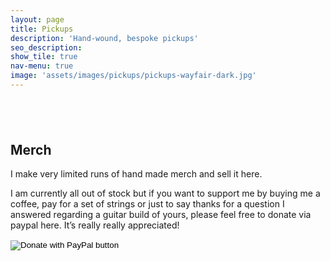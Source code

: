 ```yaml
---
layout: page
title: Pickups
description: 'Hand-wound, bespoke pickups'
seo_description:
show_tile: true
nav-menu: true
image: 'assets/images/pickups/pickups-wayfair-dark.jpg'
---
```


<!-- Main -->
<div id="main" class="alt">



<!-- Intro -->
<section>
	<div class="inner row 100%" style="margin-top: 6em">
		<section class="6u 12u$(small)">
			<h2>Merch</h2>
			<p>I make very limited runs of hand made merch and sell it here.</p>
			<p>I am currently all out of stock but if you want to support me by buying me a coffee, pay for a set of strings or just to say thanks for a question I answered regarding a guitar build of yours, please feel free to donate via paypal here. It’s really really appreciated!</p>
			<form action="https://www.paypal.com/cgi-bin/webscr" method="post" target="_top">
				<input type="hidden" name="cmd" value="_donations" />
				<input type="hidden" name="business" value="moarguitars@gmail.com" />
				<input type="hidden" name="item_name" value="Support me in growing Moar" />
				<input type="hidden" name="currency_code" value="DKK" />
				<input type="image" src="https://www.paypalobjects.com/en_US/GB/i/btn/btn_donateCC_LG.gif" border="0" name="submit" title="PayPal - The safer, easier way to pay online!" alt="Donate with PayPal button" />
				<img alt="" border="0" src="https://www.paypal.com/en_GB/i/scr/pixel.gif" width="1" height="1" />
				</form>
		</section>
		<div class="6u$ 12u$(small)">
			<div class="12u$">
				<span class="image fit"><img src="../assets/images/pickups/pickups-wayfair-dark.jpg" alt=""></span>
			</div>
			<div class="12u$">
				<span class="image fit"><img src="../assets/images/pickups/pickups-dark.jpg" alt=""></span>
			</div>
		</div>
	</div>
</section>

</div>
